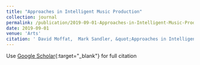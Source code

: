 ```yaml
---
title: "Approaches in Intelligent Music Production"
collection: journal
permalink: /publication/2019-09-01-Approaches-in-Intelligent-Music-Production
date: 2019-09-01
venue: 'Arts'
citation: ' David Moffat,  Mark Sandler, &quot;Approaches in Intelligent Music Production.&quot; Arts, 2019.'
---
```

Use [Google Scholar](https://scholar.google.com/scholar?q=Approaches+in+Intelligent+Music+Production){:target="_blank"} for full citation